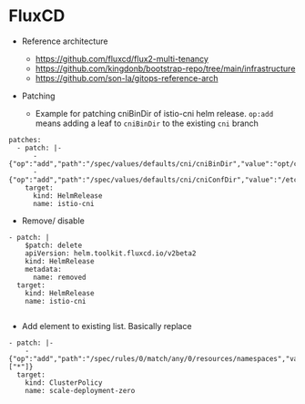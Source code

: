 # FluxCD

* Reference architecture
    * https://github.com/fluxcd/flux2-multi-tenancy
    * https://github.com/kingdonb/bootstrap-repo/tree/main/infrastructure
    * https://github.com/son-la/gitops-reference-arch

* Patching
  * Example for patching cniBinDir of istio-cni helm release. `op:add` means adding a leaf to `cniBinDir` to the existing `cni` branch
```
patches:
  - patch: |-
      - {"op":"add","path":"/spec/values/defaults/cni/cniBinDir","value":"opt/cni/bin"}
      - {"op":"add","path":"/spec/values/defaults/cni/cniConfDir","value":"/etc/cni/net.d"}
    target:
      kind: HelmRelease
      name: istio-cni
```

* Remove/ disable
``` 
- patch: |
    $patch: delete
    apiVersion: helm.toolkit.fluxcd.io/v2beta2
    kind: HelmRelease
    metadata:
      name: removed
  target:
    kind: HelmRelease
    name: istio-cni        
        
```

* Add element to existing list. Basically replace
```
- patch: |-
    - {"op":"add","path":"/spec/rules/0/match/any/0/resources/namespaces","value":["*"]}
  target:
    kind: ClusterPolicy
    name: scale-deployment-zero
```